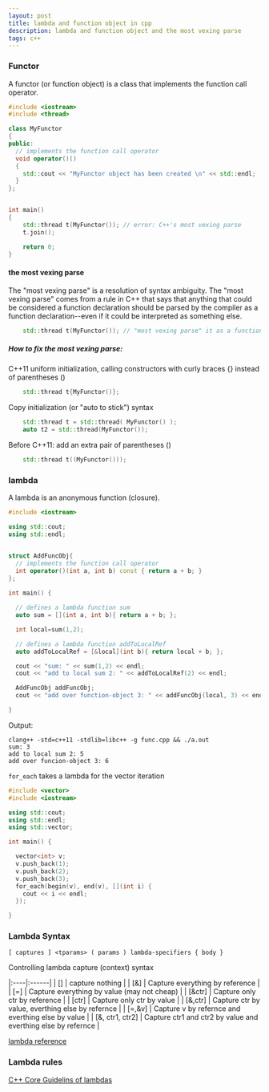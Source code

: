 ```yaml
---
layout: post
title: lambda and function object in cpp 
description: lambda and function object and the most vexing parse 
tags: c++
---
```



### Functor

A functor (or function object) is a class that implements the function call operator.

```c++
#include <iostream>
#include <thread>

class MyFunctor
{
public:
  // implements the function call operator
  void operator()()
  {
    std::cout << "MyFunctor object has been created \n" << std::endl;
  }
};


int main()
{
    std::thread t(MyFunctor()); // error: C++'s most vexing parse
    t.join();

    return 0;
}

```

#### the most vexing parse

The "most vexing parse" is a resolution of syntax ambiguity.
The "most vexing parse" comes from a rule in C++ that says that anything that could be considered a function declaration should be parsed by the compiler as a function declaration--even if it could be interpreted as something else.

```c++
    std::thread t(MyFunctor()); // "most vexing parse" it as a function declaration
```

##### How to fix the most vexing parse:

C++11 uniform initialization, calling constructors with curly braces {} instead of parentheses ()

```c++
    std::thread t{MyFunctor()};
```


Copy initialization (or "auto to stick") syntax

```c++
    std::thread t = std::thread( MyFunctor() );
    auto t2 = std::thread(MyFunctor());
```

Before C++11: add an extra pair of parentheses ()

```c++
    std::thread t((MyFunctor()));
```



### lambda

A lambda is an anonymous function (closure). 


```c++
#include <iostream>

using std::cout;
using std::endl;


struct AddFuncObj{
  // implements the function call operator
  int operator()(int a, int b) const { return a + b; }
};
    
int main() {

  // defines a lambda function sum   
  auto sum = [](int a, int b){ return a + b; };        

  int local=sum(1,2);

  // defines a lambda function addToLocalRef   
  auto addToLocalRef = [&local](int b){ return local + b; };

  cout << "sum: " << sum(1,2) << endl;
  cout << "add to local sum 2: " << addToLocalRef(2) << endl;

  AddFuncObj addFuncObj;
  cout << "add over function-object 3: " << addFuncObj(local, 3) << endl;

}
```

Output:
```
clang++ -std=c++11 -stdlib=libc++ -g func.cpp && ./a.out
sum: 3
add to local sum 2: 5
add over funcion-object 3: 6
```


`for_each` takes a lambda for the vector iteration 

```c++
#include <vector>
#include <iostream>

using std::cout;
using std::endl;
using std::vector;

int main() {

  vector<int> v;
  v.push_back(1);
  v.push_back(2);
  v.push_back(3);
  for_each(begin(v), end(v), [](int i) {
    cout << i << endl;
  });

}
```


### Lambda Syntax

`[ captures ] <tparams> ( params ) lambda-specifiers { body }`

Controlling lambda capture (context) syntax


|:----|:------|
| []  | capture nothing |
| [&] |   Capture everything by reference   |
| [=] |   Capture everything by value (may not cheap)   |
| [&ctr] |   Capture only ctr by reference   |
| [ctr] |   Capture only ctr by value   |
| [&,ctr] |   Capture ctr by value, everthing else by refernce   |
| [=,&v] |   Capture v by refernce and everthing else by value   |
| [&, ctr1, ctr2] |  Capture ctr1 and ctr2 by value and everthing else by refernce   |


[lambda reference](https://en.cppreference.com/w/cpp/language/lambda)


### Lambda rules

[C++ Core Guidelins of lambdas](https://isocpp.github.io/CppCoreGuidelines/CppCoreGuidelines#SS-lambdas) 


